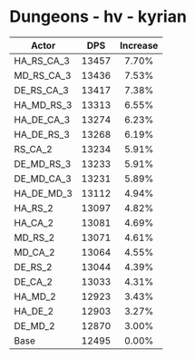 # Dungeons - hv - kyrian
| Actor | DPS | Increase |
|---|:---:|:---:|
|HA_RS_CA_3|13457|7.70%|
|MD_RS_CA_3|13436|7.53%|
|DE_RS_CA_3|13417|7.38%|
|HA_MD_RS_3|13313|6.55%|
|HA_DE_CA_3|13274|6.23%|
|HA_DE_RS_3|13268|6.19%|
|RS_CA_2|13234|5.91%|
|DE_MD_RS_3|13233|5.91%|
|DE_MD_CA_3|13231|5.89%|
|HA_DE_MD_3|13112|4.94%|
|HA_RS_2|13097|4.82%|
|HA_CA_2|13081|4.69%|
|MD_RS_2|13071|4.61%|
|MD_CA_2|13064|4.55%|
|DE_RS_2|13044|4.39%|
|DE_CA_2|13033|4.31%|
|HA_MD_2|12923|3.43%|
|HA_DE_2|12903|3.27%|
|DE_MD_2|12870|3.00%|
|Base|12495|0.00%|
